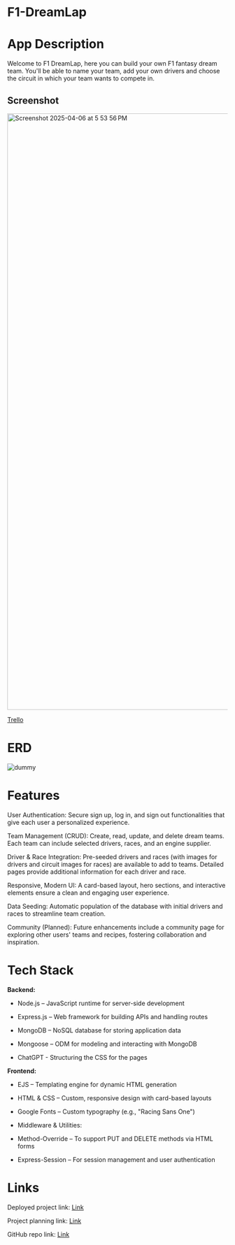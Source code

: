 # F1-DreamLap

# App Description
Welcome to F1 DreamLap, here you can build your own F1 fantasy dream team. You'll be able to name your team, add your own drivers and choose the circuit in which your team wants to compete in.

## Screenshot
<img width="1365" alt="Screenshot 2025-04-06 at 5 53 56 PM" src="https://github.com/user-attachments/assets/6abb84f9-391b-4956-8ab4-739304441200" />

[Trello](https://trello.com/b/2J67dm3e/driver-card-management)

# ERD
![dummy](https://github.com/user-attachments/assets/800f2571-2dcc-4306-911f-5b60a2df5ac4)


# Features
User Authentication:
Secure sign up, log in, and sign out functionalities that give each user a personalized experience.

Team Management (CRUD):
Create, read, update, and delete dream teams. Each team can include selected drivers, races, and an engine supplier.

Driver & Race Integration:
Pre-seeded drivers and races (with images for drivers and circuit images for races) are available to add to teams.
Detailed pages provide additional information for each driver and race.

Responsive, Modern UI:
A card-based layout, hero sections, and interactive elements ensure a clean and engaging user experience.

Data Seeding:
Automatic population of the database with initial drivers and races to streamline team creation.

Community (Planned):
Future enhancements include a community page for exploring other users' teams and recipes, fostering collaboration and inspiration.

# Tech Stack
**Backend:**

- Node.js – JavaScript runtime for server-side development

- Express.js – Web framework for building APIs and handling routes

- MongoDB – NoSQL database for storing application data

- Mongoose – ODM for modeling and interacting with MongoDB

- ChatGPT - Structuring the CSS for the pages

**Frontend:**

- EJS – Templating engine for dynamic HTML generation

- HTML & CSS – Custom, responsive design with card-based layouts

- Google Fonts – Custom typography (e.g., "Racing Sans One")

- Middleware & Utilities:

- Method-Override – To support PUT and DELETE methods via HTML forms

- Express-Session – For session management and user authentication










# Links

Deployed project link: [Link](https://f1-dreamlap-production.up.railway.app)

Project planning link: [Link](https://github.com/origamist3ve/F1-DreamLap/blob/main/Project%20Proposal.md)

GitHub repo link: [Link](https://github.com/origamist3ve/F1-DreamLap)
